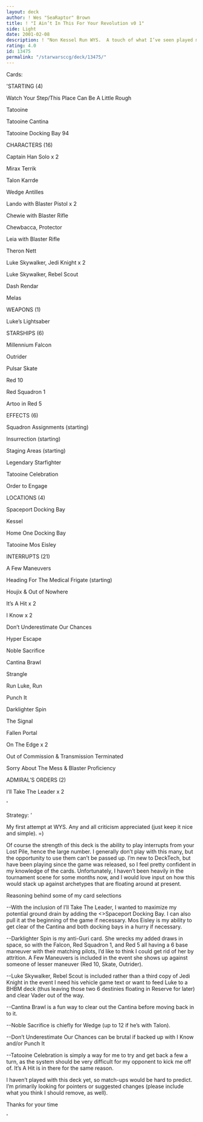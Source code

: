 ```yaml
---
layout: deck
author: ! Wes "SeaRaptor" Brown
title: ! "I Ain’t In This For Your Revolution v0 1"
side: Light
date: 2001-02-08
description: ! "Non Kessel Run WYS.  A touch of what I’ve seen played mixed with some of my own style."
rating: 4.0
id: 13475
permalink: "/starwarsccg/deck/13475/"
---
```

Cards: 

'STARTING (4)

Watch Your Step/This Place Can Be A Little Rough

Tatooine

Tatooine Cantina

Tatooine Docking Bay 94



CHARACTERS (16)

Captain Han Solo x 2

Mirax Terrik

Talon Karrde

Wedge Antilles

Lando with Blaster Pistol x 2

Chewie with Blaster Rifle

Chewbacca, Protector

Leia with Blaster Rifle

Theron Nett

Luke Skywalker, Jedi Knight x 2

Luke Skywalker, Rebel Scout

Dash Rendar

Melas


WEAPONS (1)

Luke&#8217;s Lightsaber


STARSHIPS (6)

Millennium Falcon

Outrider

Pulsar Skate

Red 10

Red Squadron 1

Artoo in Red 5


EFFECTS (6)

Squadron Assignments (starting)

Insurrection (starting)

Staging Areas (starting)

Legendary Starfighter

Tatooine Celebration

Order to Engage


LOCATIONS (4)

Spaceport Docking Bay

Kessel

Home One Docking Bay

Tatooine Mos Eisley


INTERRUPTS (21)

A Few Maneuvers

Heading For The Medical Frigate (starting)

Houjix & Out of Nowhere

It&#8217;s A Hit x 2

I Know x 2

Don&#8217;t Underestimate Our Chances

Hyper Escape

Noble Sacrifice

Cantina Brawl

Strangle

Run Luke, Run

Punch It

Darklighter Spin

The Signal

Fallen Portal

On The Edge x 2

Out of Commission & Transmission Terminated

Sorry About The Mess & Blaster Proficiency


ADMIRAL&#8217;S ORDERS (2)

I&#8217;ll Take The Leader x 2



'

Strategy: '

My first attempt at WYS.  Any and all criticism appreciated (just keep it nice and simple). =)


Of course the strength of this deck is the ability to play interrupts from your Lost Pile, hence the large number.  I generally don’t play with this many, but the opportunity to use them can’t be passed up.  I’m new to DeckTech, but have been playing since the game was released, so I feel pretty confident in my knowledge of the cards.  Unfortunately, I haven’t been heavily in the tournament scene for some months now, and I would love input on how this would stack up against archetypes that are floating around at present.


Reasoning behind some of my card selections


--With the inclusion of I’ll Take The Leader, I wanted to maximize my potential ground drain by adding the <>Spaceport Docking Bay.  I can also pull it at the beginning of the game if necessary.  Mos Eisley is my ability to get clear of the Cantina and both docking bays in a hurry if necessary.


--Darklighter Spin is my anti-Guri card.  She wrecks my added draws in space, so with the Falcon, Red Squadron 1, and Red 5 all having a 6 base maneuver with their matching pilots, I’d like to think I could get rid of her by attrition.  A Few Maneuvers is included in the event she shows up against someone of lesser maneuver (Red 10, Skate, Outrider).


--Luke Skywalker, Rebel Scout is included rather than a third copy of Jedi Knight in the event I need his vehicle game text or want to feed Luke to a BHBM deck (thus leaving those two 6 destinies floating in Reserve for later) and clear Vader out of the way.


--Cantina Brawl is a fun way to clear out the Cantina before moving back in to it.


--Noble Sacrifice is chiefly for Wedge (up to 12 if he’s with Talon).


--Don’t Underestimate Our Chances can be brutal if backed up with I Know and/or Punch It


--Tatooine Celebration is simply a way for me to try and get back a few a turn, as the system should be very difficult for my opponent to kick me off of.  It’s A Hit is in there for the same reason.


I haven’t played with this deck yet, so match-ups would be hard to predict.  I’m primarily looking for pointers or suggested changes (please include what you think I should remove, as well).


Thanks for your time


'
